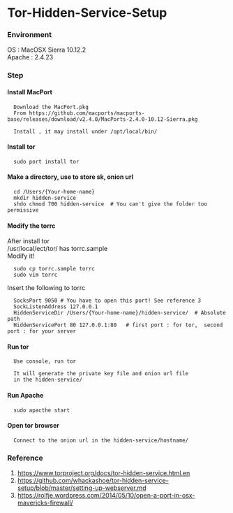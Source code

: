 # Tor-Hidden-Service-Setup

### Environment
OS : MacOSX Sierra 10.12.2 <br>
Apache : 2.4.23

### Step
#### Install MacPort
```
  Download the MacPort.pkg
  From https://github.com/macports/macports-base/releases/download/v2.4.0/MacPorts-2.4.0-10.12-Sierra.pkg
  
  Install , it may install under /opt/local/bin/
```

#### Install tor
```
  sudo port install tor
```

#### Make a directory, use to store sk, onion url
```
  cd /Users/{Your-home-name}
  mkdir hidden-service
  shdo chmod 700 hidden-service  # You can't give the folder too permissive
```
#### Modify the torrc

  After install tor <br>
  /usr/local/ect/tor/ has torrc.sample <br>
  Modify it!
```
  sudo cp torrc.sample torrc
  sudo vim torrc
```
  Insert the following to torrc
```
  SocksPort 9050 # You have to open this port! See reference 3
  SockListenAddress 127.0.0.1
  HiddenServiceDir /Users/{Your-home-name}/hidden-service/  # Absolute path
  HiddenServicePort 80 127.0.0.1:80   # first port : for tor,  second port : for your server
```
#### Run tor
``` 
  Use console, run tor
  
  It will generate the private key file and onion url file
  in the hidden-service/
```
#### Run Apache
```
  sudo apacthe start
```

#### Open tor browser
```
  Connect to the onion url in the hidden-service/hostname/
```

### Reference
1. https://www.torproject.org/docs/tor-hidden-service.html.en
2. https://github.com/whackashoe/tor-hidden-service-setup/blob/master/setting-up-webserver.md
3. https://rolfje.wordpress.com/2014/05/10/open-a-port-in-osx-mavericks-firewall/
